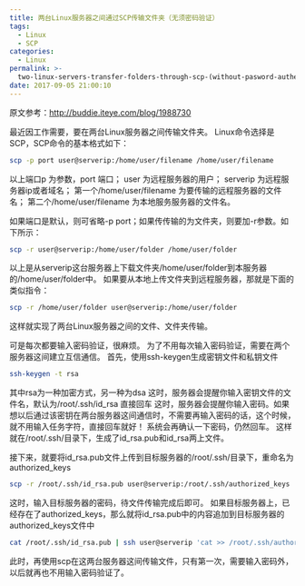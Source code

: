 ```yaml
---
title: 两台Linux服务器之间通过SCP传输文件夹（无须密码验证）
tags:
  - Linux
  - SCP
categories:
  - Linux
permalink: >-
  two-linux-servers-transfer-folders-through-scp-(without-pasword-authentication)
date: 2017-09-05 21:00:10
---
```


原文参考：http://buddie.iteye.com/blog/1988730

最近因工作需要，要在两台Linux服务器之间传输文件夹。
Linux命令选择是SCP，SCP命令的基本格式如下：

``` bash
scp -p port user@serverip:/home/user/filename /home/user/filename  
```

以上端口p 为参数，port 端口；
user 为远程服务器的用户；
serverip 为远程服务器ip或者域名；
第一个/home/user/filename 为要传输的远程服务器的文件名；
第二个/home/user/filename 为本地服务服务器的文件名。

<!-- more -->

如果端口是默认，则可省略-p port；如果传传输的为文件夹，则要加-r参数。如下所示：
``` bash
scp -r user@serverip:/home/user/folder /home/user/folder  
```

以上是从serverip这台服务器上下载文件夹/home/user/folder到本服务器的/home/user/folder中。
如果要从本地上传文件夹到远程服务器，那就是下面的类似指令：
 
``` bash
scp -r /home/user/folder user@serverip:/home/user/folder
```
 这样就实现了两台Linux服务器之间的文件、文件夹传输。
 
可是每次都要输入密码验证，很麻烦。
为了不用每次输入密码验证，需要在两个服务器这间建立互信通信。
首先，使用ssh-keygen生成密钥文件和私钥文件
``` bash
ssh-keygen -t rsa  
```

其中rsa为一种加密方式，另一种为dsa
这时，服务器会提醒你输入密钥文件的文件名，默认为/root/.ssh/id_rsa
直接回车
这时，服务器会提醒你输入密码。如果想以后通过该密钥在两台服务器这间通信时，不需要再输入密码的话，这个时候，就不用输入任务字符，直接回车就好！
系统会再确认一下密码，仍然回车。
这样就在/root/.ssh/目录下，生成了id_rsa.pub和id_rsa两上文件。
 
接下来，就要将id_rsa.pub文件上传到目标服务器的/root/.ssh/目录下，重命名为authorized_keys

``` bash
scp -r /root/.ssh/id_rsa.pub user@serverip:/root/.ssh/authorized_keys  
```

这时，输入目标服务器的密码，待文件传输完成后即可。
如果目标服务器上，已经存在了authorized_keys，那么就将id_rsa.pub中的内容追加到目标服务器的authorized_keys文件中

``` bash
cat /root/.ssh/id_rsa.pub | ssh user@serverip 'cat >> /root/.ssh/authorized_keys'
```
此时，再使用scp在这两台服务器这间传输文件，只有第一次，需要输入密码外，以后就再也不用输入密码验证了。

